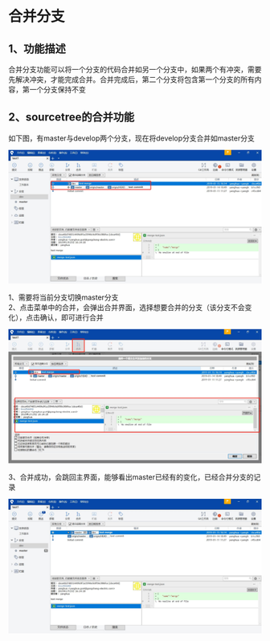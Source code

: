 # 合并分支

## 1、功能描述
合并分支功能可以将一个分支的代码合并如另一个分支中，如果两个有冲突，需要先解决冲突，才能完成合并。合并完成后，第二个分支将包含第一个分支的所有内容，第一个分支保持不变

## 2、sourcetree的合并功能
如下图，有master与develop两个分支，现在将develop分支合并如master分支  

![avator](./img/branch/merge-branch-1.jpg)  

1、需要将当前分支切换master分支  
2、点击菜单中的合并，会弹出合并界面，选择想要合并的分支（该分支不会变化），点击确认，即可进行合并  

![avator](./img/branch/merge-branch-2.jpg)  

3、合并成功，会跳回主界面，能够看出master已经有的变化，已经合并分支的记录  

![avator](./img/branch/merge-branch-3.jpg)  

